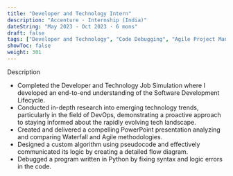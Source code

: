 ```yaml
---
title: "Developer and Technology Intern"
description: "Accenture · Internship (India)"
dateString: "May 2023 - Oct 2023 · 6 mons"
draft: false
tags: ["Developer and Technology", "Code Debugging", "Agile Project Management", "SDLC", "Algorithmic Thinking", "Software Development Methodologies", "Python"]
showToc: false
weight: 301
--- 
```


Description

- Completed the Developer and Technology Job Simulation where I developed an
  end-to-end understanding of the Software Development Lifecycle.
- Conducted in-depth research into emerging technology trends, particularly in
  the field of DevOps, demonstrating a proactive approach to staying informed
  about the rapidly evolving tech landscape.
- Created and delivered a compelling PowerPoint presentation analyzing and
  comparing Waterfall and Agile methodologies.
- Designed a custom algorithm using pseudocode and effectively communicated its
  logic by creating a detailed flow diagram.
- Debugged a program written in Python by fixing syntax and logic errors in the
  code.

<!-- ![Image](/experience/16bit/img1.jpeg#center) -->
